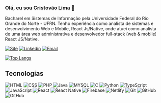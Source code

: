 ### Olá, eu sou Cristovão Lima 👋

Bacharel em Sistemas de Informação pela Universidade Federal do Rio Grande do Norte - UFRN. Tenho experiência como analista de sistemas e desenvolvimento Web e Mobile, React Js/Native, onde atuei como analista de uma área web administrativa e desenvolvedor full-stack (web & mobile) React JS/Native.

[![Site](https://img.shields.io/badge/cristovaolima.com.br-%23117AC9.svg?style=for-the-badge&logo=WordPress&logoColor=white)](https://cristovaolima.com.br/)
[![Linkedin](https://img.shields.io/badge/cristovaolima-%230077B5.svg?style=for-the-badge&logo=linkedin&logoColor=white)](https://www.linkedin.com/in/cristovaolima)
[![Email](https://img.shields.io/badge/contato@cristovaolima.com.br-D14836?style=for-the-badge&logo=gmail&logoColor=white)](mailto:contato@cristovaolima.com.br)

[![Top Langs](https://github-readme-stats.vercel.app/api/top-langs/?username=cristovaolima&langs_count=8)](https://github.com/cristovaolima?tab=repositories)

## Tecnologias

<div style="display: inline_block">
  <img alt="HTML" title="HTML" src="https://img.shields.io/badge/HTML-239120?style=for-the-badge&logo=html5&logoColor=white"/>
  <img alt="CSS" title="CSS"  src="https://img.shields.io/badge/CSS-239120?&style=for-the-badge&logo=css3&logoColor=white"/>
  <img alt="PHP" title="PHP"  src="https://img.shields.io/badge/PHP-777BB4?style=for-the-badge&logo=php&logoColor=white"/>
  <img alt="Java" title="Java"  src="https://img.shields.io/badge/Java-ED8B00?style=for-the-badge&logo=java&logoColor=white"/>
  <img alt="MYSQL" title="MYSQL"  src="https://img.shields.io/badge/MySQL-00000F?style=for-the-badge&logo=mysql&logoColor=white"/>
  <img alt="C" title="C"  src="https://img.shields.io/badge/c-%2300599C.svg?style=for-the-badge&logo=c&logoColor=white"/>
  <img alt="Python" title="Python"  src="https://img.shields.io/badge/python-3670A0?style=for-the-badge&logo=python&logoColor=white"/>
  <img alt="TypeScript" title="TypeScript"  src="https://img.shields.io/badge/typescript-%23007ACC.svg?style=for-the-badge&logo=typescript&logoColor=white"/>
  <img alt="JavaScript" title="JavaScript"  src="https://img.shields.io/badge/JavaScript-F7DF1E?style=for-the-badge&logo=javascript&logoColor=white"/>
  <img alt="React" title="React"  src="https://img.shields.io/badge/React-20232A?style=for-the-badge&logo=react&logoColor=61DAFB"/>
  <img alt="React Native" title="React Native"  src="https://img.shields.io/badge/React_Native-20232A?style=for-the-badge&logo=react&logoColor=white"/>
<!--   <img alt="Laravel" title="Laravel"  src="https://img.shields.io/badge/Laravel-FF2D20?style=for-the-badge&logo=laravel&logoColor=white"/> -->
  <img alt="Firebase" title="Firebase"  src="https://img.shields.io/badge/firebase-%23039BE5.svg?style=for-the-badge&logo=firebase"/>
  <img alt="Netlify" title="Netlify"  src="https://img.shields.io/badge/Netlify-00C7B7?style=for-the-badge&logo=netlify&logoColor=white"/>
  <img alt="Git" title="Git"  src="https://img.shields.io/badge/git-%23F05033.svg?style=for-the-badge&logo=git&logoColor=white"/>
  <img alt="GitHub" title="GitHub"  src="https://img.shields.io/badge/github-%23121011.svg?style=for-the-badge&logo=github&logoColor=white"/>
  <img alt="GitHub" title="Figma"  src="https://img.shields.io/badge/Figma-F24E1E?style=for-the-badge&logo=figma&logoColor=white"/>
</div>
